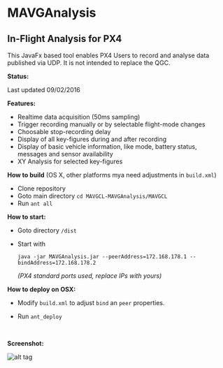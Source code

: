 # MAVGAnalysis

## In-Flight Analysis for PX4

This JavaFx based tool enables PX4 Users to record and analyse data published via UDP. It is not intended to replace the QGC.

**Status:** 

Last updated 09/02/2016​

**Features:**

- Realtime data acquisition (50ms sampling)
- Trigger recording manually or by selectable flight-mode changes
- Choosable stop-recording delay
- Display of all key-figures during and after recording
- Display of basic vehicle information, like mode, battery status, messages and sensor availability
- XY Analysis for selected key-figures

**How to build** (OS X, other platforms mya need adjustments in `build.xml`)

- Clone repository
- Goto main directory  `cd MAVGCL-MAVGAnalysis/MAVGCL`
- Run `ant all`

**How to start:**

- Goto directory `/dist`
  
- Start with 
  
  `java -jar MAVGAnalysis.jar --peerAddress=172.168.178.1 --bindAddress=172.168.178.2`
  
   *(PX4 standard ports used, replace IPs with yours)*

**How to deploy on OSX:**

- Modify `build.xml` to adjust `bind` an `peer` properties.
  
- Run `ant_deploy`
  
  ​

**Screenshot:**

![alt tag](https://raw.github.com/ecmnet/MAVGCL/MAVGAnalysis/MAVGCL/screenshot.png)